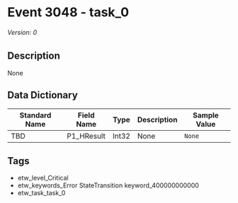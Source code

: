 # Event 3048 - task_0
###### Version: 0

## Description
None

## Data Dictionary
|Standard Name|Field Name|Type|Description|Sample Value|
|---|---|---|---|---|
|TBD|P1_HResult|Int32|None|`None`|

## Tags
* etw_level_Critical
* etw_keywords_Error StateTransition keyword_400000000000
* etw_task_task_0